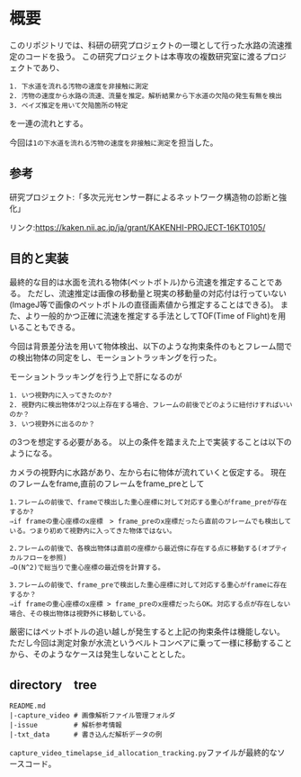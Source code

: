 # 概要
このリポジトリでは、科研の研究プロジェクトの一環として行った水路の流速推定のコードを扱う。
この研究プロジェクトは本専攻の複数研究室に渡るプロジェクトであり、
```
1. 下水道を流れる汚物の速度を非接触に測定
2. 汚物の速度から水路の流速、流量を推定。解析結果から下水道の欠陥の発生有無を検出
3. ベイズ推定を用いて欠陥箇所の特定
```
を一連の流れとする。

今回は```1の下水道を流れる汚物の速度を非接触に測定```を担当した。

## 参考
研究プロジェクト:「多次元光センサー群によるネットワーク構造物の診断と強化」

リンク:https://kaken.nii.ac.jp/ja/grant/KAKENHI-PROJECT-16KT0105/

## 目的と実装 
最終的な目的は水面を流れる物体(ペットボトル)から流速を推定することである。
ただし、流速推定は画像の移動量と現実の移動量の対応付は行っていない(ImageJ等で画像のペットボトルの直径画素値から推定することはできる)。
また、より一般的かつ正確に流速を推定する手法としてTOF(Time of Flight)を用いることもできる。

今回は背景差分法を用いて物体検出、以下のような拘束条件のもとフレーム間での検出物体の同定をし、モーショントラッキングを行った。

モーショントラッキングを行う上で肝になるのが
```
1. いつ視野内に入ってきたのか?
2. 視野内に検出物体が2つ以上存在する場合、フレームの前後でどのように紐付けすればいいのか？
3. いつ視野外に出るのか？
```
の3つを想定する必要がある。
以上の条件を踏まえた上で実装することは以下のようになる。

カメラの視野内に水路があり、左から右に物体が流れていくと仮定する。
現在のフレームをframe,直前のフレームをframe_preとして

```
1.フレームの前後で、frameで検出した重心座標に対して対応する重心がframe_preが存在するか?
⇒if frameの重心座標のx座標　> frame_preのx座標だったら直前のフレームでも検出している。つまり初めて視野内に入ってきた物体ではない。

2.フレームの前後で、各検出物体は直前の座標から最近傍に存在する点に移動する(オプティカルフローを参照)
⇒O(N^2)で総当りで重心座標の最近傍を計算する。

3.フレームの前後で、frame_preで検出した重心座標に対して対応する重心がframeに存在するか？
⇒if frameの重心座標のx座標 > frame_preのx座標だったらOK。対応する点が存在しない場合、その検出物体は視野外に移動している。
```

厳密にはペットボトルの追い越しが発生すると上記の拘束条件は機能しない。
ただし今回は測定対象が水流というベルトコンベアに乗って一様に移動することから、そのようなケースは発生しないこととした。

## directory　tree
```
README.md
|-capture_video # 画像解析ファイル管理フォルダ
|-issue         # 解析参考情報
|-txt_data      # 書き込んだ解析データの例
```

```capture_video_timelapse_id_allocation_tracking.py```ファイルが最終的なソースコード。
